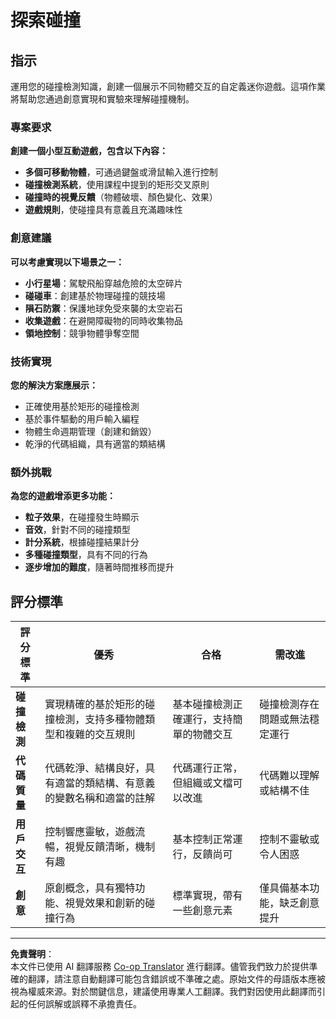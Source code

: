 <!--
CO_OP_TRANSLATOR_METADATA:
{
  "original_hash": "124efddbb65166cddb38075ad6dae324",
  "translation_date": "2025-10-22T22:54:58+00:00",
  "source_file": "6-space-game/4-collision-detection/assignment.md",
  "language_code": "mo"
}
-->
# 探索碰撞

## 指示

運用您的碰撞檢測知識，創建一個展示不同物體交互的自定義迷你遊戲。這項作業將幫助您通過創意實現和實驗來理解碰撞機制。

### 專案要求

**創建一個小型互動遊戲，包含以下內容：**
- **多個可移動物體**，可通過鍵盤或滑鼠輸入進行控制
- **碰撞檢測系統**，使用課程中提到的矩形交叉原則
- **碰撞時的視覺反饋**（物體破壞、顏色變化、效果）
- **遊戲規則**，使碰撞具有意義且充滿趣味性

### 創意建議

**可以考慮實現以下場景之一：**
- **小行星場**：駕駛飛船穿越危險的太空碎片
- **碰碰車**：創建基於物理碰撞的競技場
- **隕石防禦**：保護地球免受來襲的太空岩石
- **收集遊戲**：在避開障礙物的同時收集物品
- **領地控制**：競爭物體爭奪空間

### 技術實現

**您的解決方案應展示：**
- 正確使用基於矩形的碰撞檢測
- 基於事件驅動的用戶輸入編程
- 物體生命週期管理（創建和銷毀）
- 乾淨的代碼組織，具有適當的類結構

### 額外挑戰

**為您的遊戲增添更多功能：**
- **粒子效果**，在碰撞發生時顯示
- **音效**，針對不同的碰撞類型
- **計分系統**，根據碰撞結果計分
- **多種碰撞類型**，具有不同的行為
- **逐步增加的難度**，隨著時間推移而提升

## 評分標準

| 評分標準 | 優秀 | 合格 | 需改進 |
|----------|-----------|----------|-------------------|
| **碰撞檢測** | 實現精確的基於矩形的碰撞檢測，支持多種物體類型和複雜的交互規則 | 基本碰撞檢測正確運行，支持簡單的物體交互 | 碰撞檢測存在問題或無法穩定運行 |
| **代碼質量** | 代碼乾淨、結構良好，具有適當的類結構、有意義的變數名稱和適當的註解 | 代碼運行正常，但組織或文檔可以改進 | 代碼難以理解或結構不佳 |
| **用戶交互** | 控制響應靈敏，遊戲流暢，視覺反饋清晰，機制有趣 | 基本控制正常運行，反饋尚可 | 控制不靈敏或令人困惑 |
| **創意** | 原創概念，具有獨特功能、視覺效果和創新的碰撞行為 | 標準實現，帶有一些創意元素 | 僅具備基本功能，缺乏創意提升 |

---

**免責聲明**：  
本文件已使用 AI 翻譯服務 [Co-op Translator](https://github.com/Azure/co-op-translator) 進行翻譯。儘管我們致力於提供準確的翻譯，請注意自動翻譯可能包含錯誤或不準確之處。原始文件的母語版本應被視為權威來源。對於關鍵信息，建議使用專業人工翻譯。我們對因使用此翻譯而引起的任何誤解或誤釋不承擔責任。